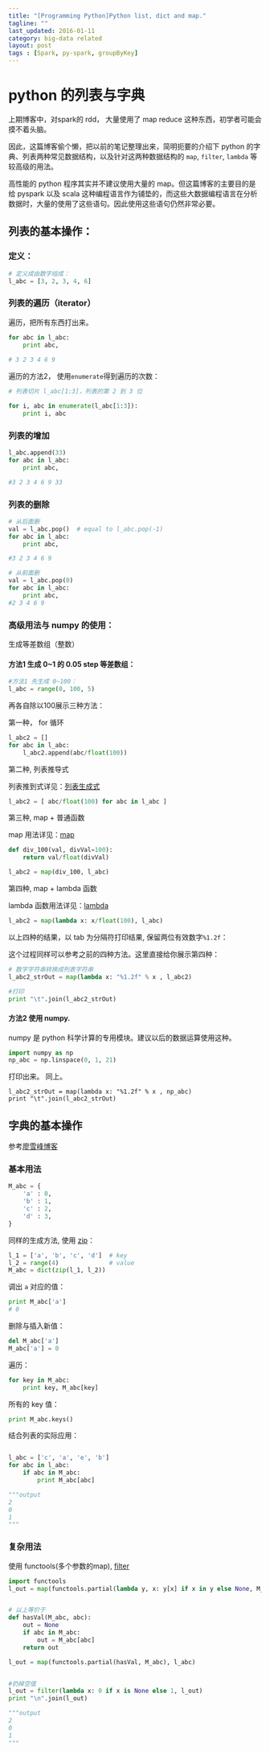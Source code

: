 ```yaml
---
title: "[Programming Python]Python list, dict and map."
tagline: ""
last_updated: 2016-01-11
category: big-data related
layout: post
tags : [Spark, py-spark, groupByKey]
---
```


# python 的列表与字典

上期博客中，对spark的 rdd， 大量使用了 map reduce 这种东西，初学者可能会摸不着头脑。

因此，这篇博客偷个懒，把以前的笔记整理出来，简明扼要的介绍下 python 的字典、列表两种常见数据结构，以及针对这两种数据结构的 ```map```, ```filter```, ```lambda``` 等较高级的用法。

高性能的 python 程序其实并不建议使用大量的 map。但这篇博客的主要目的是给 pyspark 以及 scala 这种编程语言作为铺垫的，而这些大数据编程语言在分析数据时，大量的使用了这些语句。因此使用这些语句仍然非常必要。

## 列表的基本操作：

### 定义：

```python
# 定义成由数字组成：
l_abc = [3, 2, 3, 4, 6]
```

### 列表的遍历（iterator）
遍历，把所有东西打出来。

```python
for abc in l_abc:
	print abc,
	
# 3 2 3 4 6 9
```

遍历的方法2， 使用```enumerate```得到遍历的次数：

```python
# 列表切片 l_abc[1:3]，列表的第 2 到 3 位

for i, abc in enumerate(l_abc[1:3]):
	print i, abc
```

### 列表的增加

```python
l_abc.append(33)
for abc in l_abc:
	print abc,

#3 2 3 4 6 9 33
```

### 列表的删除

```python
# 从后面删
val = l_abc.pop()  # equal to l_abc.pop(-1)
for abc in l_abc:
	print abc,

#3 2 3 4 6 9

# 从前面删
val = l_abc.pop(0)
for abc in l_abc:
	print abc,
#2 3 4 6 9
```


### 高级用法与 numpy 的使用：
生成等差数组（整数）

#### 方法1 生成 0~1 的 0.05 step 等差数组：

``` python
#方法1 先生成 0~100：
l_abc = range(0, 100, 5)
```

再各自除以100展示三种方法：

第一种， for 循环

```python
l_abc2 = []
for abc in l_abc:
	l_abc2.append(abc/float(100))

```

第二种, 列表推导式

列表推到式详见：[列表生成式](http://www.liaoxuefeng.com/wiki/0014316089557264a6b348958f449949df42a6d3a2e542c000/001431779637539089fd627094a43a8a7c77e6102e3a811000)

```python
l_abc2 = [ abc/float(100) for abc in l_abc ]
```

第三种, map + 普通函数 

map 用法详见：[map](http://www.liaoxuefeng.com/wiki/0014316089557264a6b348958f449949df42a6d3a2e542c000/0014317852443934a86aa5bb5ea47fbbd5f35282b331335000) 

```python
def div_100(val, divVal=100):
	return val/float(divVal)

l_abc2 = map(div_100, l_abc)
```

第四种, map + lambda 函数 

lambda 函数用法详见：[lambda](http://www.liaoxuefeng.com/wiki/0014316089557264a6b348958f449949df42a6d3a2e542c000/001431843456408652233b88b424613aa8ec2fe032fd85a000)

```python
l_abc2 = map(lambda x: x/float(100), l_abc)
```

以上四种的结果，以 tab 为分隔符打印结果, 保留两位有效数字```%1.2f```：

这个过程同样可以参考之前的四种方法。这里直接给你展示第四种：

```python
# 数字字符串转换成列表字符串
l_abc2_strOut = map(lambda x: "%1.2f" % x , l_abc2)

#打印
print "\t".join(l_abc2_strOut)
```



#### 方法2 使用 numpy. 
numpy 是 python 科学计算的专用模块。建议以后的数据运算使用这种。

```python
import numpy as np
np_abc = np.linspace(0, 1, 21)
```

打印出来。 同上。

```
l_abc2_strOut = map(lambda x: "%1.2f" % x , np_abc)
print "\t".join(l_abc2_strOut)
```


## 字典的基本操作

参考[廖雪峰博客](http://www.liaoxuefeng.com/wiki/0014316089557264a6b348958f449949df42a6d3a2e542c000/00143167793538255adf33371774853a0ef943280573f4d000)

### 基本用法

```python
M_abc = {
	'a' : 0,
	'b' : 1,
	'c' : 2,
	'd' : 3,
}
```

同样的生成方法, 使用 [zip](https://bradmontgomery.net/blog/pythons-zip-map-and-lambda/)：

```python
l_1 = ['a', 'b', 'c', 'd']  # key
l_2 = range(4)              # value
M_abc = dict(zip(l_1, l_2))
```

调出 ```a``` 对应的值：

```python
print M_abc['a']
# 0
```

删除与插入新值：

```python
del M_abc['a']
M_abc['a'] = 0
```

遍历：

```python
for key in M_abc:
	print key, M_abc[key]
```

所有的 key 值：

```python
print M_abc.keys()
```

结合列表的实际应用：

```python

l_abc = ['c', 'a', 'e', 'b']
for abc in l_abc:
	if abc in M_abc:
		print M_abc[abc]

"""output
2
0
1
"""
```

### 复杂用法

使用 functools(多个参数的map), [filter](http://www.liaoxuefeng.com/wiki/0014316089557264a6b348958f449949df42a6d3a2e542c000/001431821084171d2e0f22e7cc24305ae03aa0214d0ef29000)

```python
import functools
l_out = map(functools.partial(lambda y, x: y[x] if x in y else None, M_abc), l_abc)


# 以上等价于
def hasVal(M_abc, abc):
	out = None
	if abc in M_abc:
		out = M_abc[abc]
	return out

l_out = map(functools.partial(hasVal, M_abc), l_abc)


#扔掉空值
l_out = filter(lambda x: 0 if x is None else 1, l_out)
print "\n".join(l_out)

"""output
2
0
1
"""
```